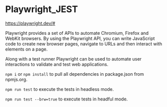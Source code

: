 # Playwright_JEST

https://playwright.dev/#

Playwright provides a set of APIs to automate Chromium, Firefox and WebKit browsers. By using the Playwright API, you can write JavaScript code to create new browser pages, navigate to URLs and then interact with elements on a page.

Along with a test runner Playwright can be used to automate user interactions to validate and test web applications.

`npm i` or `npm install` to pull all dependencies in package.json from npmjs.org. 

`npm run test` to execute the tests in headless mode.

`npm run test --brw=true` to execute tests in headful mode.
